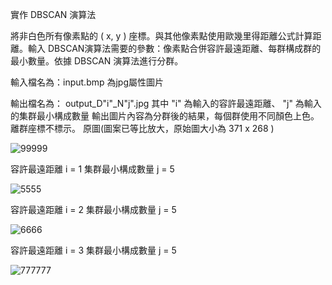 實作 DBSCAN 演算法

將非白色所有像素點的 ( x, y ) 座標。與其他像素點使用歐幾里得距離公式計算距離。輸入 DBSCAN演算法需要的參數：像素點合併容許最遠距離、每群構成群的最小數量。依據 DBSCAN 演算法進行分群。

輸入檔名為：input.bmp
為jpg屬性圖片

輸出檔名為： output_D"i"_N"j".jpg 其中 "i" 為輸入的容許最遠距離、 "j" 為輸入的集群最小構成數量
輸出圖片內容為分群後的結果，每個群使用不同顏色上色。離群座標不標示。
原圖(圖案已等比放大，原始圖大小為 371 x 268 )

![99999](https://user-images.githubusercontent.com/42996962/135081305-459e5fec-37ca-4fae-93ec-2edc39ca0a5c.png)

容許最遠距離 i = 1 集群最小構成數量 j = 5

![5555](https://user-images.githubusercontent.com/42996962/135081139-c6841499-ff33-438f-861c-b79f60410369.png)

容許最遠距離 i = 2
集群最小構成數量 j = 5

![6666](https://user-images.githubusercontent.com/42996962/135081161-e4fbb567-d4a2-4e41-8073-4ca07ff81591.jpg)

容許最遠距離 i = 3
集群最小構成數量 j = 5

![777777](https://user-images.githubusercontent.com/42996962/135081170-1621150c-8adc-417a-b259-04f3dd589a59.png)

